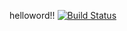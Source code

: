helloword!!
[![Build Status](http://ec2-54-174-246-102.compute-1.amazonaws.com:8080/buildStatus/icon?job=deploy-helloword)](http://ec2-54-174-246-102.compute-1.amazonaws.com:8080/job/deploy-helloword/)
